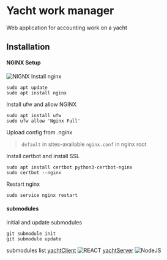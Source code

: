 # Yacht work manager

Web application for accounting work on a yacht

## Installation
#### NGINX Setup
![NIGNX](https://img.shields.io/badge/Nginx-009639?logo=nginx&logoColor=white&style=for-the-badge)
Install nginx

```
sudo apt update
sudo apt install nginx
```
Install ufw and allow NGINX

```
sudo apt install ufw
sudo ufw allow 'Nginx Full'
```

Upload config from .nginx
> `default` in sites-available
> `nginx.conf` in nginx root

Install certbot and install SSL
```
sudo apt install certbot python3-certbot-nginx
sudo certbot --nginx
```
Restart nginx
```
sudo service nginx restart
```
#### submodules
initial and update submodules
```
git submodule init
git submodule update
```
submodules list
[yachtClient](https://github.com/sopel1996/yachtClient)   ![REACT](https://shields.io/badge/react-black?logo=react&style=for-the-badge&height=30)
[yachtServer](https://github.com/sopel1996/yachtServer) ![NodeJS](https://img.shields.io/badge/Node.js-339933?logo=Node.js&logoColor=white&height=30)